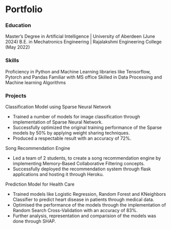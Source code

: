 # Portfolio

### Education
Master’s Degree in Artificial Intelligence | University of Aberdeen (June 2024)
B.E. in Mechatronics Engineering | Rajalakshmi Engineering College (May 2022)

### Skills
Proficiency in Python and Machine Learning libraries like Tensorflow, Pytorch and Pandas
Familiar with MS office
Skilled in Data Processing and Machine learning Algorithms

### Projects
Classification Model using Sparse Neural Network
* Trained a number of models for image classification through implementation of Sparse Neural Network.
* Successfully optimized the original training performance of the Sparse models by 50% by applying weight sharing techniques.
* Produced a respectable result with an accuracy of 72%.

Song Recommendation Engine
* Led a team of 2 students, to create a song recommendation engine by implementing Memory-Based Collaborative Filtering concepts.
* Successfully deployed the recommendation system through flask applications and hosting it through Heroku.

Prediction Model for Health Care
* Trained models like Logistic Regression, Random Forest and KNeighbors Classifier to predict heart disease in patients through medical data.
* Optimised the performance of the models through the implementation of Random Search Cross-Validation with an accuracy of 83%.
* Further analysis, representation and comparision of the models was done through SHAP.
